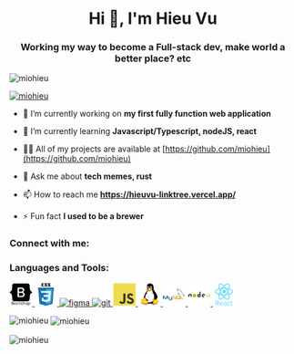 <h1 align="center">Hi 👋, I'm Hieu Vu</h1>
<h3 align="center">Working my way to become a Full-stack dev, make world a better place? etc</h3>

<p align="left"> <img src="https://komarev.com/ghpvc/?username=miohieu&label=Profile%20views&color=0e75b6&style=flat" alt="miohieu" /> </p>

<p align="left"> <a href="https://github.com/ryo-ma/github-profile-trophy"><img src="https://github-profile-trophy.vercel.app/?username=miohieu" alt="miohieu" /></a> </p>

- 🔭 I’m currently working on **my first fully function web application**

- 🌱 I’m currently learning **Javascript/Typescript, nodeJS, react**

- 👨‍💻 All of my projects are available at [https://github.com/miohieu](https://github.com/miohieu)

- 💬 Ask me about **tech memes, rust**

- 📫 How to reach me **https://hieuvu-linktree.vercel.app/**

- ⚡ Fun fact **I used to be a brewer**

<h3 align="left">Connect with me:</h3>
<p align="left">
</p>

<h3 align="left">Languages and Tools:</h3>
<p align="left"> <a href="https://getbootstrap.com" target="_blank" rel="noreferrer"> <img src="https://raw.githubusercontent.com/devicons/devicon/master/icons/bootstrap/bootstrap-plain-wordmark.svg" alt="bootstrap" width="40" height="40"/> </a> <a href="https://www.w3schools.com/css/" target="_blank" rel="noreferrer"> <img src="https://raw.githubusercontent.com/devicons/devicon/master/icons/css3/css3-original-wordmark.svg" alt="css3" width="40" height="40"/> </a> <a href="https://www.figma.com/" target="_blank" rel="noreferrer"> <img src="https://www.vectorlogo.zone/logos/figma/figma-icon.svg" alt="figma" width="40" height="40"/> </a> <a href="https://git-scm.com/" target="_blank" rel="noreferrer"> <img src="https://www.vectorlogo.zone/logos/git-scm/git-scm-icon.svg" alt="git" width="40" height="40"/> </a> <a href="https://developer.mozilla.org/en-US/docs/Web/JavaScript" target="_blank" rel="noreferrer"> <img src="https://raw.githubusercontent.com/devicons/devicon/master/icons/javascript/javascript-original.svg" alt="javascript" width="40" height="40"/> </a> <a href="https://www.linux.org/" target="_blank" rel="noreferrer"> <img src="https://raw.githubusercontent.com/devicons/devicon/master/icons/linux/linux-original.svg" alt="linux" width="40" height="40"/> </a> <a href="https://www.mysql.com/" target="_blank" rel="noreferrer"> <img src="https://raw.githubusercontent.com/devicons/devicon/master/icons/mysql/mysql-original-wordmark.svg" alt="mysql" width="40" height="40"/> </a> <a href="https://nodejs.org" target="_blank" rel="noreferrer"> <img src="https://raw.githubusercontent.com/devicons/devicon/master/icons/nodejs/nodejs-original-wordmark.svg" alt="nodejs" width="40" height="40"/> </a> <a href="https://reactjs.org/" target="_blank" rel="noreferrer"> <img src="https://raw.githubusercontent.com/devicons/devicon/master/icons/react/react-original-wordmark.svg" alt="react" width="40" height="40"/> </a> 

<p><img align="left" src="https://github-readme-stats.vercel.app/api/top-langs?username=miohieu&show_icons=true&locale=en&layout=compact" alt="miohieu" /></p>

<p>&nbsp;<img align="center" src="https://github-readme-stats.vercel.app/api?username=miohieu&show_icons=true&locale=en" alt="miohieu" /></p>

<p><img align="center" src="https://github-readme-streak-stats.herokuapp.com/?user=miohieu&" alt="miohieu" /></p>
